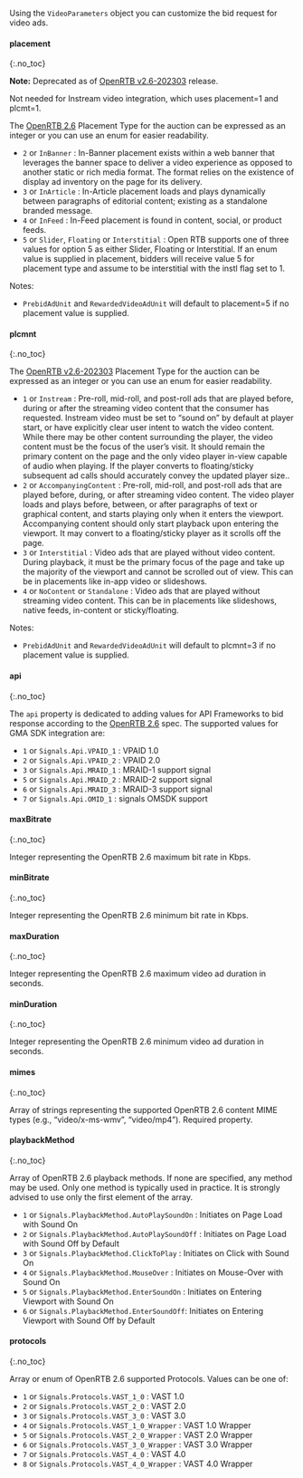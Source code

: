 Using the `VideoParameters` object you can customize the bid request for video ads.

#### placement
{:.no_toc}

**Note:** Deprecated as of [OpenRTB v2.6-202303](https://github.com/InteractiveAdvertisingBureau/AdCOM/blob/main/AdCOM%20v1.0%20FINAL.md#list--placement-subtypes---video-) release.

Not needed for Instream video integration, which uses placement=1 and plcmt=1.

The [OpenRTB 2.6](https://iabtechlab.com/wp-content/uploads/2022/04/OpenRTB-2-6_FINAL.pdf) Placement Type for the auction can be expressed as an integer or you can use an enum for easier readability.

- `2` or `InBanner` : In-Banner placement exists within a web banner that leverages the banner space to deliver a video experience as opposed to another static or rich media format. The format relies on the existence of display ad inventory on the page for its delivery.
- `3` or `InArticle` : In-Article placement loads and plays dynamically between paragraphs of editorial content; existing as a standalone branded message.
- `4` or `InFeed` : In-Feed placement is found in content, social, or product feeds.
- `5` or `Slider`, `Floating` or `Interstitial` : Open RTB supports one of three values for option 5 as either Slider, Floating or Interstitial. If an enum value is supplied in placement, bidders will receive value 5 for placement type and assume to be interstitial with the instl flag set to 1.

Notes:
- `PrebidAdUnit` and `RewardedVideoAdUnit` will default to placement=5 if no placement value is supplied.

#### plcmnt
{:.no_toc}

The [OpenRTB v2.6-202303](https://github.com/InteractiveAdvertisingBureau/AdCOM/blob/main/AdCOM%20v1.0%20FINAL.md#list--plcmt-subtypes---video-) Placement Type for the auction can be expressed as an integer or you can use an enum for easier readability.

- `1` or `Instream` : Pre-roll, mid-roll, and post-roll ads that are played before, during or after the streaming video content that the consumer has requested. Instream video must be set to “sound on” by default at player start, or have explicitly clear user intent to watch the video content. While there may be other content surrounding the player, the video content must be the focus of the user’s visit. It should remain the primary content on the page and the only video player in-view capable of audio when playing. If the player converts to floating/sticky subsequent ad calls should accurately convey the updated player size..
- `2` or `AccompanyingContent` : Pre-roll, mid-roll, and post-roll ads that are played before, during, or after streaming video content. The video player loads and plays before, between, or after paragraphs of text or graphical content, and starts playing only when it enters the viewport. Accompanying content should only start playback upon entering the viewport. It may convert to a floating/sticky player as it scrolls off the page.
- `3` or `Interstitial` : Video ads that are played without video content. During playback, it must be the primary focus of the page and take up the majority of the viewport and cannot be scrolled out of view. This can be in placements like in-app video or slideshows.
- `4` or `NoContent` or `Standalone` : Video ads that are played without streaming video content. This can be in placements like slideshows, native feeds, in-content or sticky/floating.

Notes:
- `PrebidAdUnit` and `RewardedVideoAdUnit` will default to plcmnt=3 if no placement value is supplied.

#### api
{:.no_toc}

The `api` property is dedicated to adding values for API Frameworks to bid response according to the [OpenRTB 2.6](https://iabtechlab.com/wp-content/uploads/2022/04/OpenRTB-2-6_FINAL.pdf) spec. The supported values for GMA SDK integration are:

- `1` or `Signals.Api.VPAID_1` : VPAID 1.0
- `2` or `Signals.Api.VPAID_2` : VPAID 2.0
- `3` or `Signals.Api.MRAID_1` : MRAID-1 support signal
- `5` or `Signals.Api.MRAID_2` : MRAID-2 support signal
- `6` or `Signals.Api.MRAID_3` : MRAID-3 support signal
- `7` or `Signals.Api.OMID_1`  : signals OMSDK support

#### maxBitrate
{:.no_toc}

Integer representing the OpenRTB 2.6 maximum bit rate in Kbps.

#### minBitrate
{:.no_toc}

Integer representing the OpenRTB 2.6 minimum bit rate in Kbps.

#### maxDuration
{:.no_toc}

Integer representing the OpenRTB 2.6 maximum video ad duration in seconds.

#### minDuration
{:.no_toc}

Integer representing the OpenRTB 2.6 minimum video ad duration in seconds.

#### mimes
{:.no_toc}

Array of strings representing the supported OpenRTB 2.6 content MIME types (e.g., “video/x-ms-wmv”, “video/mp4”).
Required property.

#### playbackMethod
{:.no_toc}

Array of OpenRTB 2.6 playback methods. If none are specified, any method may be used. Only one method is typically used in practice. It is strongly advised to use only the first element of the array.

- `1` or `Signals.PlaybackMethod.AutoPlaySoundOn` : Initiates on Page Load with Sound On
- `2` or `Signals.PlaybackMethod.AutoPlaySoundOff` : Initiates on Page Load with Sound Off by Default
- `3` or `Signals.PlaybackMethod.ClickToPlay` : Initiates on Click with Sound On
- `4` or `Signals.PlaybackMethod.MouseOver` : Initiates on Mouse-Over with Sound On
- `5` or `Signals.PlaybackMethod.EnterSoundOn` : Initiates on Entering Viewport with Sound On
- `6` or `Signals.PlaybackMethod.EnterSoundOff`: Initiates on Entering Viewport with Sound Off by Default

#### protocols
{:.no_toc}

  Array or enum of OpenRTB 2.6 supported Protocols. Values can be one of:

- `1` or `Signals.Protocols.VAST_1_0` : VAST 1.0
- `2` or `Signals.Protocols.VAST_2_0` : VAST 2.0
- `3` or `Signals.Protocols.VAST_3_0` : VAST 3.0
- `4` or `Signals.Protocols.VAST_1_0_Wrapper` : VAST 1.0 Wrapper
- `5` or `Signals.Protocols.VAST_2_0_Wrapper` : VAST 2.0 Wrapper
- `6` or `Signals.Protocols.VAST_3_0_Wrapper` : VAST 3.0 Wrapper
- `7` or `Signals.Protocols.VAST_4_0` : VAST 4.0
- `8` or `Signals.Protocols.VAST_4_0_Wrapper` : VAST 4.0 Wrapper

